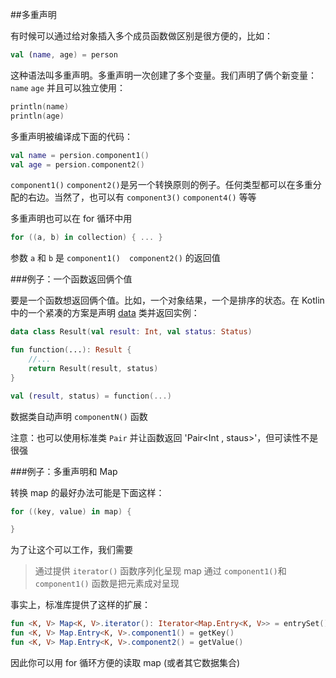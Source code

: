 ##多重声明

有时候可以通过给对象插入多个成员函数做区别是很方便的，比如：

```kotlin
val (name, age) = person
```

这种语法叫多重声明。多重声明一次创建了多个变量。我们声明了俩个新变量：`name` `age` 并且可以独立使用：

```kotlin
println(name)
println(age)
```

多重声明被编译成下面的代码：

```kotlin
val name = persion.component1()
val age = persion.component2()
```

`component1()` `component2()`是另一个转换原则的例子。任何类型都可以在多重分配的右边。当然了，也可以有 `component3()` `component4()` 等等

多重声明也可以在 for 循环中用

```kotlin
for ((a, b) in collection) { ... }
```

参数 `a` 和 `b` 是 `component1()`　`component2()` 的返回值

###例子：一个函数返回俩个值

要是一个函数想返回俩个值。比如，一个对象结果，一个是排序的状态。在 Kotlin 中的一个紧凑的方案是声明 [data](http://kotlinlang.org/docs/reference/data-classes.html) 类并返回实例：

```kotlin
data class Result(val result: Int, val status: Status)

fun function(...): Result {
	//...
	return Result(result, status)
}

val (result, status) = function(...)
```
数据类自动声明 `componentN()` 函数

注意：也可以使用标准类 `Pair` 并让函数返回 'Pair<Int , staus>'，但可读性不是很强

###例子：多重声明和 Map

转换 map 的最好办法可能是下面这样：

```kotlin
for ((key, value) in map) {

}
```

为了让这个可以工作，我们需要

>通过提供 `iterator()` 函数序列化呈现 map
>通过 `component1()`和 `component1()` 函数是把元素成对呈现

事实上，标准库提供了这样的扩展：

```kotlin
fun <K, V> Map<K, V>.iterator(): Iterator<Map.Entry<K, V>> = entrySet().iterator()
fun <K, V> Map.Entry<K, V>.component1() = getKey()
fun <K, V> Map.Entry<K, V>.component2() = getValue()
```

因此你可以用 for 循环方便的读取 map (或者其它数据集合)
